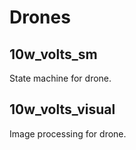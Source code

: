 # Drones

## 10w_volts_sm
State machine for drone.

## 10w_volts_visual
Image processing for drone.
